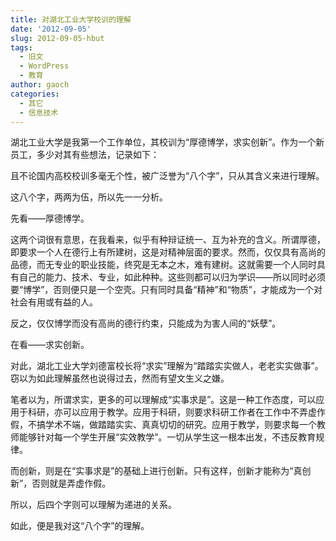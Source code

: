 ```yaml
---
title: 对湖北工业大学校训的理解
date: '2012-09-05'
slug: 2012-09-05-hbut
tags:
  - 旧文
  - WordPress
  - 教育
author: gaoch
categories:
  - 其它
  - 信息技术
---
```



湖北工业大学是我第一个工作单位，其校训为“厚德博学，求实创新”。作为一个新员工，多少对其有些想法，记录如下：

且不论国内高校校训多毫无个性，被广泛誉为“八个字”，只从其含义来进行理解。

这八个字，两两为伍，所以先一一分析。

先看——厚德博学。

这两个词很有意思，在我看来，似乎有种辩证统一、互为补充的含义。所谓厚德，即要求一个人在德行上有所建树，这是对精神层面的要求。然而，仅仅具有高尚的品德，而无专业的职业技能，终究是无本之木，难有建树。这就需要一个人同时具有自己的能力、技术、专业，如此种种。这些则都可以归为学识——所以同时必须要“博学”，否则便只是一个空壳。只有同时具备“精神”和“物质”，才能成为一个对社会有用或有益的人。

反之，仅仅博学而没有高尚的德行约束，只能成为为害人间的“妖孽”。

在看——求实创新。

对此，湖北工业大学刘德富校长将“求实”理解为“踏踏实实做人，老老实实做事”。窃以为如此理解虽然也说得过去，然而有望文生义之嫌。

笔者以为，所谓求实，更多的可以理解成“实事求是”。这是一种工作态度，可以应用于科研，亦可以应用于教学。应用于科研，则要求科研工作者在工作中不弄虚作假，不搞学术不端，做踏踏实实、真真切切的研究。应用于教学，则要求每一个教师能够针对每一个学生开展“实效教学”。一切从学生这一根本出发，不违反教育规律。

而创新，则是在“实事求是”的基础上进行创新。只有这样，创新才能称为“真创新”，否则就是弄虚作假。

所以，后四个字则可以理解为递进的关系。

如此，便是我对这“八个字”的理解。

